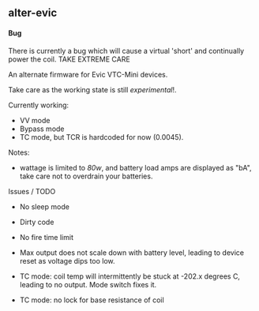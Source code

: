 ## alter-evic

#### Bug
There is currently a bug which will cause a virtual 'short' and continually power the coil. TAKE EXTREME CARE

An alternate firmware for Evic VTC-Mini devices.

Take care as the working state is still *experimental*!.

Currently working:

* VV mode
* Bypass mode
* TC mode, but TCR is hardcoded for now (0.0045).

Notes:

* wattage is limited to *80w*, and battery load amps are displayed as "bA", take care not to overdrain your batteries.

Issues / TODO

- No sleep mode

- Dirty code

- No fire time limit

- Max output does not scale down with battery level, leading to device reset as voltage dips too low.

- TC mode: coil temp will intermittently be stuck at -202.x degrees C, leading to no output. Mode switch fixes it.

- TC mode: no lock for base resistance of coil
